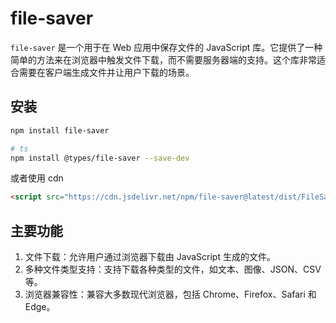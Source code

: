 # file-saver

`file-saver` 是一个用于在 Web 应用中保存文件的 JavaScript 库。它提供了一种简单的方法来在浏览器中触发文件下载，而不需要服务器端的支持。这个库非常适合需要在客户端生成文件并让用户下载的场景。

## 安装

```bash
npm install file-saver

# ts
npm install @types/file-saver --save-dev

```

或者使用 cdn

```html
<script src="https://cdn.jsdelivr.net/npm/file-saver@latest/dist/FileSaver.min.js"></script>
```

## 主要功能

1. 文件下载：允许用户通过浏览器下载由 JavaScript 生成的文件。
2. 多种文件类型支持：支持下载各种类型的文件，如文本、图像、JSON、CSV 等。
3. 浏览器兼容性：兼容大多数现代浏览器，包括 Chrome、Firefox、Safari 和 Edge。
